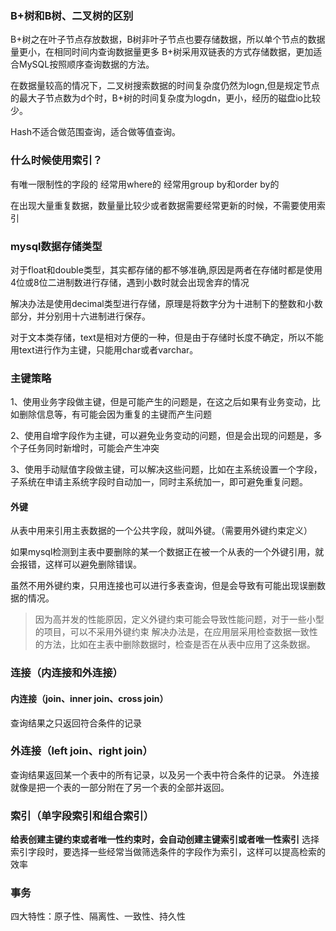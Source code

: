 ### B+树和B树、二叉树的区别
B+树之在叶子节点存放数据，B树非叶子节点也要存储数据，所以单个节点的数据量更小，在相同时间内查询数据量更多
B+树采用双链表的方式存储数据，更加适合MySQL按照顺序查询数据的方法。

在数据量较高的情况下，二叉树搜索数据的时间复杂度仍然为logn,但是规定节点的最大子节点数为d个时，B+树的时间复杂度为logdn，更小，经历的磁盘io比较少。

Hash不适合做范围查询，适合做等值查询。

### 什么时候使用索引？
有唯一限制性的字段的
经常用where的
经常用group by和order by的

在出现大量重复数据，数量量比较少或者数据需要经常更新的时候，不需要使用索引

### mysql数据存储类型

对于float和double类型，其实都存储的都不够准确,原因是两者在存储时都是使用4位或8位二进制数进行存储，遇到小数时就会出现舍弃的情况

解决办法是使用decimal类型进行存储，原理是将数字分为十进制下的整数和小数部分，并分别用十六进制进行保存。

对于文本类存储，text是相对方便的一种，但是由于存储时长度不确定，所以不能用text进行作为主键，只能用char或者varchar。

### 主键策略

1、使用业务字段做主键，但是可能产生的问题是，在这之后如果有业务变动，比如删除信息等，有可能会因为重复的主键而产生问题

2、使用自增字段作为主键，可以避免业务变动的问题，但是会出现的问题是，多个子任务同时新增时，可能会产生冲突

3、使用手动赋值字段做主键，可以解决这些问题，比如在主系统设置一个字段，子系统在申请主系统字段时自动加一，同时主系统加一，即可避免重复问题。

#### 外键
从表中用来引用主表数据的一个公共字段，就叫外键。（需要用外键约束定义）

如果mysql检测到主表中要删除的某一个数据正在被一个从表的一个外键引用，就会报错，这样可以避免删除错误。

虽然不用外键约束，只用连接也可以进行多表查询，但是会导致有可能出现误删数据的情况。

> 因为高并发的性能原因，定义外键约束可能会导致性能问题，对于一些小型的项目，可以不采用外键约束
> 解决办法是，在应用层采用检查数据一致性的方法，比如在主表中删除数据时，检查是否在从表中应用了这条数据。

### 连接（内连接和外连接）
#### 内连接（join、inner join、cross join）
查询结果之只返回符合条件的记录
### 外连接（left join、right join）
查询结果返回某一个表中的所有记录，以及另一个表中符合条件的记录。
外连接就像是把一个表的一部分附在了另一个表的全部并返回。

### 索引（单字段索引和组合索引）
**给表创建主键约束或者唯一性约束时，会自动创建主键索引或者唯一性索引**
选择索引字段时，要选择一些经常当做筛选条件的字段作为索引，这样可以提高检索的效率

### 事务
四大特性：原子性、隔离性、一致性、持久性
